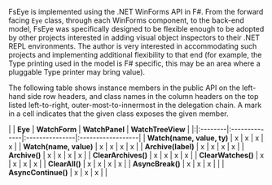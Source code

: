 FsEye is implemented using the .NET WinForms API in F#. From the forward facing `Eye` class, through each WinForms component, to the back-end model, FsEye was specifically designed to be flexible enough to be adopted by other projects interested in adding visual object inspectors to their .NET REPL environments. The author is very interested in accommodating such projects and implementing additional flexibility to that end (for example, the Type printing used in the model is F# specific, this may be an area where a pluggable Type printer may bring value).

The following table shows instance members in the public API on the left-hand side row headers, and class names in the column headers on the top listed left-to-right, outer-most-to-innermost in the delegation chain. A mark in a cell indicates that the given class exposes the given member.

| | **Eye** | **WatchForm** | **WatchPanel** | **WatchTreeView** |
|:|:--------|:--------------|:---------------|:------------------|
| **Watch(name, value, ty)** | x | x | x | x |
| **Watch(name, value)** | x | x | x | x |
| **Archive(label)** | x | x | x | x |
| **Archive()** | x | x | x | x |
| **ClearArchives()** | x | x | x | x |
| **ClearWatches()** | x | x | x | x |
| **ClearAll()** | x | x | x | x |
| **AsyncBreak()** | x | x | x |  |
| **AsyncContinue()** | x | x | x |  |